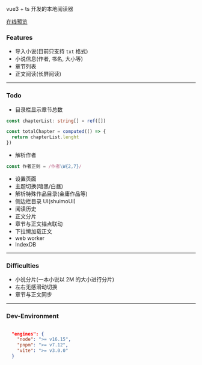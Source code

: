 vue3 + ts 开发的本地阅读器

[在线预览](https://txt.akexc.com)

### Features

- 导入小说(目前只支持 `txt` 格式)
- 小说信息(作者, 书名, 大小等)
- 章节列表
- 正文阅读(长屏阅读)

---

### Todo

- 目录栏显示章节总数

```ts
const chapterList: string[] = ref([])

const totalChapter = computed(() => {
  return chapterList.lenght
})
```

- 解析作者

```ts
const 作者正则 = /作者\W{2,7}/
```

- 设置页面
- 主题切换(暗黑/白昼)
- 解析特殊作品目录(金庸作品等)
- 侧边栏目录 UI(shuimoUI)
- 阅读历史
- 正文分片
- 章节与正文锚点联动
- 下拉懒加载正文
- web worker
- IndexDB

---

### Difficulties

- 小说分片(一本小说以 2M 的大小进行分片)
- 左右无感滑动切换
- 章节与正文同步

---

### Dev-Environment

```json

  "engines": {
    "node": ">= v16.15",
    "pnpm": ">= v7.12",
    "vite": ">= v3.0.0"
  }


```
